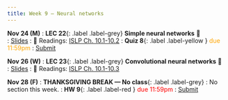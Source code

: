 ```yaml
---
title: Week 9 — Neural networks
---
```



**Nov 24 (M)**
: **LEC 22**{: .label .label-grey} **Simple neural networks** 🎥  
    : [Slides](.)
: 📖 Readings: [ISLP Ch. 10.1-10.2](https://www.statlearning.com/)
: **Quiz 8**{: .label .label-yellow } <font color="orange">due 11:59pm</font>
    : [Submit](.)

**Nov 26 (W)**
: **LEC 23**{: .label .label-grey} **Convolutional neural networks** 🎥  
    : [Slides](.)
: 📖 Readings: [ISLP Ch. 10.1-10.3](https://www.statlearning.com/)

**Nov 28 (F)**
: **THANKSGIVING BREAK — No class**{: .label .label-grey}
: No section this week.
: **HW 9**{: .label .label-red } <font color="red">due 11:59pm</font>
    : [Submit](.)
